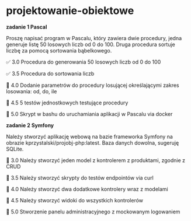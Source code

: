 # projektowanie-obiektowe

**zadanie 1 Pascal**

Proszę napisać program w Pascalu, który zawiera dwie procedury, jedna
generuje listę 50 losowych liczb od 0 do 100. Druga procedura sortuje
liczbę za pomocą sortowania bąbelkowego.

✅ 3.0 Procedura do generowania 50 losowych liczb od 0 do 100

✅ 3.5 Procedura do sortowania liczb

:black_square_button: 4.0 Dodanie parametrów do procedury losującej określającymi zakres losowania: od, do, ile

:black_square_button: 4.5 5 testów jednostkowych testujące procedury

:black_square_button: 5.0 Skrypt w bashu do uruchamiania aplikacji w Pascalu via docker

**zadanie 2 Symfony**

Należy stworzyć aplikację webową na bazie frameworka Symfony na
obrazie kprzystalski/projobj-php:latest. Baza danych dowolna, sugeruję
SQLite.

:black_square_button: 3.0 Należy stworzyć jeden model z kontrolerem z produktami, zgodnie z CRUD

:black_square_button: 3.5 Należy stworzyć skrypty do testów endpointów via curl

:black_square_button: 4.0 Należy stworzyć dwa dodatkowe kontrolery wraz z modelami

:black_square_button: 4.5 Należy stworzyć widoki do wszystkich kontrolerów

:black_square_button: 5.0 Stworzenie panelu administracyjnego z mockowanym logowaniem
